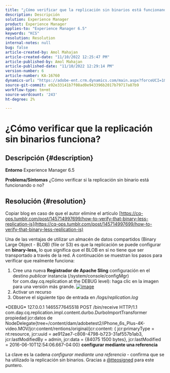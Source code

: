 ```yaml
---
title: "¿Cómo verificar que la replicación sin binarios está funcionando?"
description: Descripción
solution: Experience Manager
product: Experience Manager
applies-to: "Experience Manager 6.5"
keywords: "KCS"
resolution: Resolution
internal-notes: null
bug: false
article-created-by: Amol Mahajan
article-created-date: "11/10/2022 12:25:47 PM"
article-published-by: Amol Mahajan
article-published-date: "11/10/2022 12:29:14 PM"
version-number: 6
article-number: KA-16760
dynamics-url: "https://adobe-ent.crm.dynamics.com/main.aspx?forceUCI=1&pagetype=entityrecord&etn=knowledgearticle&id=2ab840c8-f260-ed11-9561-6045bd006268"
source-git-commit: e92e33141b7f08ad0e943396b2017b79717a87b9
workflow-type: tm+mt
source-wordcount: '243'
ht-degree: 2%

---
```


# ¿Cómo verificar que la replicación sin binarios funciona?

## Descripción {#description}

<b>Entorno</b>
Experience Manager 6.5


<b>Problema/Síntomas</b>
¿Cómo verificar si la replicación sin binario está funcionando o no?


## Resolución {#resolution}


Copiar blog en caso de que el autor elimine el artículo [https://cq-ops.tumblr.com/post/145714997699/how-to-verify-that-binary-less-replication-is](https://cq-ops.tumblr.com/post/145714997699/how-to-verify-that-binary-less-replication-is)

Una de las ventajas de utilizar un almacén de datos compartidos (Binary Large Object - BLOB) (file or S3) es que la replicación se puede configurar en <b>binary-less,</b> lo que significa que el BLOB en sí no tiene que ser transportado a través de la red. A continuación se muestran los pasos para verificar que realmente funciona:



1. Cree una nueva <b>Registrador de Apache Sling</b> configuración en el destino *publicar* instancia (/system/console/configMgr) for com.day.cq.replication at the DEBUG level): haga clic en la imagen para una versión más grande. [![image](https://64.media.tumblr.com/7399cc8fc96a1bb17456e9aff2af2999/tumblr_inline_p9j3kgHl8K1r414c2_500.png)](https://href.li/?http://jayan.kandathil.ca/CQ-OPS/aem62/LoggingLogger-Replication.png)
2. Activar un recurso
3. Observe el siguiente tipo de entrada en */logs/replication.log*


\*DEBUG\* 127.0.0.1 1465577645518 POST /bin/receive HTTP/1.1 com.day.cq.replication.impl.content.durbo.DurboImportTransformer propiedad jcr:datos de NodeDelegate{tree=/content/dam/adobetest2/iPhone_6s_Plus-4K-video.MOV/jcr:content/rentions/original/jcr:content: { jcr:primaryType = nt:resource, jcr:uuid = ae912ae7-c808-4798-b723-31af557b1ab3, jcr:lastModifiedBy = admin, jcr:data = {84075 1500 bytes}, jcr:lastModified = 2016-06-10T12:54:06.667-04:00} <b>configurar mediante una referencia</b>

La clave es la cadena *configurar mediante una referencia* - confirma que se ha utilizado la replicación sin binarios. Gracias a [@tteosigned](https://twitter.com/tteofili) para este puntero.


